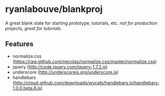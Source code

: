 # ryanlabouve/blankproj #

A great blank slate for starting prototype, tutorials, etc. *not for production projects, great for tutorials.*

## Features ##

- normalize.css		(https://raw.github.com/necolas/normalize.css/master/normalize.css)
- jquery					(http://code.jquery.com/jquery-1.7.2.js)
- underscore			(http://underscorejs.org/underscore.js)
- handlebars			(http://cloud.github.com/downloads/wycats/handlebars.js/handlebars-1.0.0.beta.6.js)